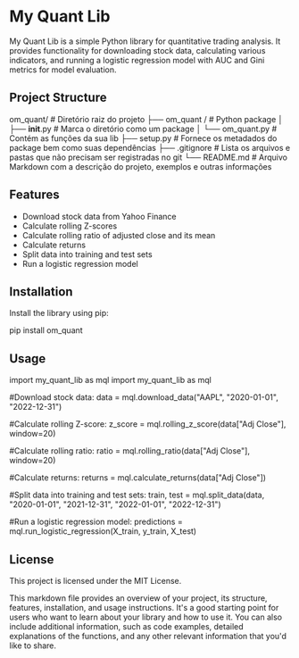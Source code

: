 # My Quant Lib

My Quant Lib is a simple Python library for quantitative trading analysis. It provides functionality for downloading stock data, calculating various indicators, and running a logistic regression model with AUC and Gini metrics for model evaluation.

## Project Structure

om_quant/                   # Diretório raiz do projeto
├── om_quant /              # Python package
│   ├── __init__.py         # Marca o diretório como um package
│   └── om_quant.py         # Contém as funções da sua lib
├── setup.py                # Fornece os metadados do package bem como suas dependências
├── .gitignore              # Lista os arquivos e pastas que não precisam ser registradas no git
└── README.md               # Arquivo Markdown com a descrição do projeto, exemplos e outras informações


## Features

- Download stock data from Yahoo Finance
- Calculate rolling Z-scores
- Calculate rolling ratio of adjusted close and its mean
- Calculate returns
- Split data into training and test sets
- Run a logistic regression model

## Installation

Install the library using pip:

  pip install om_quant

## Usage

  import my_quant_lib as mql
  import my_quant_lib as mql

#Download stock data:
  data = mql.download_data("AAPL", "2020-01-01", "2022-12-31")

#Calculate rolling Z-score:
  z_score = mql.rolling_z_score(data["Adj Close"], window=20)

#Calculate rolling ratio:
  ratio = mql.rolling_ratio(data["Adj Close"], window=20)

#Calculate returns:
  returns = mql.calculate_returns(data["Adj Close"])

#Split data into training and test sets:
  train, test = mql.split_data(data, "2020-01-01", "2021-12-31", "2022-01-01", "2022-12-31")

#Run a logistic regression model:
  predictions = mql.run_logistic_regression(X_train, y_train, X_test)

## License

This project is licensed under the MIT License.

This markdown file provides an overview of your project, its structure, features, installation, and usage instructions. It's a good starting point for users who want to learn about your library and how to use it. You can also include additional information, such as code examples, detailed explanations of the functions, and any other relevant information that you'd like to share.

